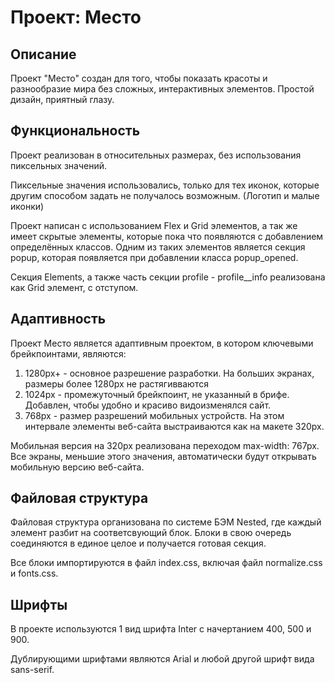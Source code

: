 
# Проект: Место

## Описание

Проект "Место" создан для того, чтобы показать красоты и разнообразие мира без сложных, 
интерактивных элементов. Простой дизайн, приятный глазу.

## Функциональность

Проект реализован в относительных размерах, без использования пиксельных значений. 

Пиксельные значения использовались, только для тех иконок, которые другим способом задать не 
получалось возможным. (Логотип и малые иконки)

Проект написан с использованием Flex и Grid элементов, а так же имеет скрытые элементы, которые
пока что появляются с добавлением определённых классов. Одним из таких элементов является 
секция popup, которая появляется при добавлении класса popup_opened. 

Секция Elements, а также часть секции profile - profile__info реализована как Grid элемент, с отступом. 

## Адаптивность

Проект Место является адаптивным проектом, в котором ключевыми брейкпоинтами, являются:

1. 1280px+  -  основное разрешение разработки. На больших экранах, размеры более 1280px не растягивваются
2. 1024px - промежуточный брейкпоинт, не указанный в брифе. Добавлен, чтобы удобно и красиво видоизменялся
сайт.
3. 768px - размер разрешений мобильных устройств. На этом интервале элементы веб-сайта выстраиваются как на
макете 320px.

Мобильная версия на 320px реализована переходом max-width: 767px. Все экраны, меньшие этого значения,
автоматически будут открывать мобильную версию веб-сайта.

## Файловая структура

Файловая структура организована по системе БЭМ Nested, где каждый элемент разбит на соответсвующий блок.
Блоки в свою очередь соединяются в единое целое и получается готовая секция.

Все блоки импортируются в файл index.css, включая файл normalize.css и fonts.css. 

## Шрифты

В проекте используются 1 вид шрифта Inter с начертанием 400, 500 и 900. 

Дублирующими шрифтами являются Arial и любой другой шрифт вида sans-serif.